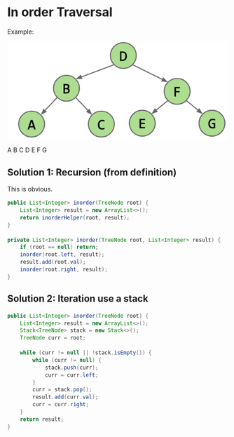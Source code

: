 # In order Traversal

Example:

![](img/treeexample.png)

A B C D E F G

## Solution 1: Recursion (from definition)

This is obvious.

```java
public List<Integer> inorder(TreeNode root) {
    List<Integer> result = new ArrayList<>();
    return inorderHelper(root, result);
}

private List<Integer> inorder(TreeNode root, List<Integer> result) {
    if (root == null) return;
    inorder(root.left, result);
    result.add(root.val);
    inorder(root.right, result);
}
```

## Solution 2: Iteration use a stack

```java
public List<Integer> inorder(TreeNode root) {
    List<Integer> result = new ArrayList<>();
    Stack<TreeNode> stack = new Stack<>();
    TreeNode curr = root;

    while (curr != null || !stack.isEmpty()) {
        while (curr != null) {
            stack.push(curr);
            curr = curr.left;
        }
        curr = stack.pop();
        result.add(curr.val);
        curr = curr.right;
    }
    return result;
}
```